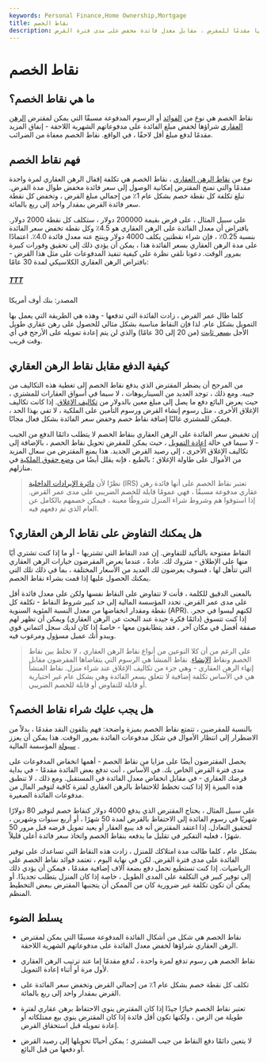 ```yaml
---
keywords: Personal Finance,Home Ownership,Mortgage
title: نقاط الخصم
description: نقاط الخصم هي رسوم على الرهن العقاري يتم دفعها مقدمًا للمقرض ، مقابل معدل فائدة مخفض على مدى فترة القرض.
---
```


# نقاط الخصم
## ما هي نقاط الخصم؟

نقاط الخصم هي نوع من [الفوائد](/prepaidinterest) أو الرسوم المدفوعة مسبقًا التي يمكن لمقترض [الرهن العقاري](/mortgage) شراؤها لخفض مبلغ الفائدة على مدفوعاتهم الشهرية اللاحقة - إنفاق المزيد مقدمًا لدفع مبلغ أقل لاحقًا ، في الواقع. نقاط الخصم معفاة من الضرائب.

## فهم نقاط الخصم

نوع من [نقاط الرهن العقاري](/points) ، نقاط الخصم هي تكلفة إقفال الرهن العقاري لمرة واحدة مقدمًا والتي تمنح المقترض إمكانية الوصول إلى سعر فائدة مخفض طوال مدة القرض. تبلغ تكلفة كل نقطة خصم بشكل عام 1٪ من إجمالي مبلغ القرض ، وتخفض كل نقطة سعر فائدة القرض بمقدار واحد إلى ربع بالمائة.

على سبيل المثال ، على قرض بقيمة 200000 دولار ، ستكلف كل نقطة 2000 دولار. بافتراض أن معدل الفائدة على الرهن العقاري هو 4.5٪ وكل نقطة تخفض سعر الفائدة بنسبة 0.25٪ ، فإن شراء نقطتين يكلف 4000 دولار وينتج عنه معدل فائدة 4.0٪. اعتمادًا على مدة الرهن العقاري بسعر الفائدة هذا ، يمكن أن يؤدي ذلك إلى تحقيق وفورات كبيرة بمرور الوقت. دعونا نلقي نظرة على كيفية تنفيذ المدفوعات على مثل هذا القرض - بافتراض الرهن العقاري الكلاسيكي لمدة 30 عامًا:

<h5> <a href=""> TTT </a> </h5>

المصدر: بنك أوف أمريكا

كلما طال عمر القرض ، زادت الفائدة التي تدفعها - وهذه هي الطريقة التي يعمل بها التمويل بشكل عام. لذا فإن النقاط مناسبة بشكل مثالي للحصول على رهن عقاري طويل الأجل [بسعر ثابت](/fixed-rate_mortgage) (من 20 إلى 30 عامًا) والذي لن يتم إعادة تمويله على الأرجح في أي وقت قريب.

## كيفية الدفع مقابل نقاط الرهن العقاري

من المرجح أن يضطر المقترض الذي يدفع نقاط الخصم إلى تغطية هذه التكاليف من جيبه. ومع ذلك ، توجد العديد من السيناريوهات ، لا سيما في أسواق العقارات للمشتري ، حيث يعرض البائع دفع ما يصل إلى مبلغ معين بالدولار من [تكاليف الإغلاق](/closingcosts). إذا كانت تكاليف الإغلاق الأخرى ، مثل رسوم إنشاء القرض ورسوم التأمين على الملكية ، لا تفي بهذا الحد ، فيمكن للمشتري غالبًا إضافة نقاط خصم وخفض سعر الفائدة بشكل فعال مجانًا.

إن تخفيض سعر الفائدة على الرهن العقاري بنقاط الخصم لا يتطلب دائمًا الدفع من الجيب - لا سيما في حالة [إعادة التمويل](/refinance) ، حيث يمكن للمقرض تحويل نقاط الخصم ، بالإضافة إلى تكاليف الإغلاق الأخرى ، إلى رصيد القرض الجديد. هذا يمنع المقترض من سعال المزيد من الأموال على طاولة الإغلاق ؛ بالطبع ، فإنه يقلل أيضًا من [وضع حقوق الملكية](/home_equity) في منازلهم.

> نظرًا لأن [دائرة الإيرادات الداخلية](/irs) (IRS) تعتبر نقاط الخصم على أنها فائدة رهن عقاري مدفوعة مسبقًا ، فهي عمومًا قابلة للخصم الضريبي على مدى عمر القرض. إذا استوفوا هم وشروط شراء المنزل شروطًا معينة ، فيمكن خصمهم بالكامل عن العام الذي تم دفعهم فيه.

>

## هل يمكنك التفاوض على نقاط الرهن العقاري؟

النقاط مفتوحة بالتأكيد للتفاوض. إن عدد النقاط التي تشتريها - أو ما إذا كنت تشتري أيًا منها على الإطلاق - متروك لك. عادةً ، عندما يعرض المقرضون خيارات الرهن العقاري التي تتأهل لها ، فسوف يعرضون لك العديد من الأسعار المختلفة ، بما في ذلك تلك التي يمكنك الحصول عليها إذا قمت بشراء نقاط الخصم.

بالمعنى الدقيق للكلمة ، فأنت لا تتفاوض على النقاط نفسها ولكن على معدل فائدة أقل على مدى عمر القرض. تحدد المؤسسة المالية إلى حد كبير شروط النقاط - تكلفة كل نقطة ومقدار انخفاضها من معدل النسبة المئوية السنوية (APR). لكنهم ليسوا في حجر. إذا كنت تتسوق (دائمًا فكرة جيدة عند البحث عن الرهن العقاري) ويمكن أن تظهر لهم صفقة أفضل في مكان آخر ، فقد يتطابقون معها - خاصةً إذا كان لديك سجل ائتماني قوي ويبدو أنك عميل مسؤول ومرغوب فيه.

> على الرغم من أن كلا النوعين من أنواع نقاط الرهن العقاري ، لا تخلط بين نقاط الخصم ونقاط [الإنشاء](/originationpoints). نقاط المنشأ هي الرسوم التي يتقاضاها المقرضون مقابل إنهاء الرهن العقاري - وهي جزء من تكاليف الإغلاق عند شراء منزل. نقاط المنشأ هي في الأساس تكلفة إضافية لا تتعلق بسعر الفائدة وهي بشكل عام غير اختيارية أو قابلة للتفاوض أو قابلة للخصم الضريبي.

>

## هل يجب عليك شراء نقاط الخصم؟

بالنسبة للمقرضين ، تتمتع نقاط الخصم بميزة واضحة: فهم يتلقون النقد مقدمًا ، بدلاً من الاضطرار إلى انتظار الأموال في شكل مدفوعات الفائدة بمرور الوقت. هذا يمكن أن يعزز [سيولة](/liquidity) المؤسسة المالية .

يحصل المقترضون أيضًا على مزايا من نقاط الخصم - أهمها انخفاض المدفوعات على مدى فترة القرض الخاص بك. في الأساس ، أنت تدفع بعض الفائدة مقدمًا - في بداية قرضك العقاري - في مقابل انخفاض معدل الفائدة في المستقبل. ومع ذلك ، لا تنطبق هذه الميزة إلا إذا كنت تخطط للاحتفاظ بالرهن العقاري لفترة كافية لتوفير المال من مدفوعات الفائدة الصغيرة.

على سبيل المثال ، يحتاج المقترض الذي يدفع 4000 دولار كنقاط خصم لتوفير 80 دولارًا شهريًا في رسوم الفائدة إلى الاحتفاظ بالقرض لمدة 50 شهرًا ، أو أربع سنوات وشهرين ، لتحقيق التعادل. إذا اعتقد المقترض أنه قد يبيع العقار أو يعيد تمويل قرضه قبل مرور 50 شهرًا ، فعليه التفكير في تقليل ما يدفعه بنقاط الخصم واتخاذ سعر فائدة أعلى قليلاً.

بشكل عام ، كلما طالت مدة امتلاكك للمنزل ، زادت هذه النقاط التي تساعدك على توفير الفائدة على مدى فترة القرض. لكن في نهاية اليوم ، تعتمد فوائد نقاط الخصم على الرياضيات. إذا كنت تستطيع تحمل دفع بضعة آلاف إضافية مقدمًا ، فيمكن أن يؤدي ذلك إلى توفير كبير في التكلفة على المدى الطويل ، خاصة إذا كان المنزل يتطلب تجديدًا. أو يمكن أن تكون تكلفة غير ضرورية كان من الممكن أن يتجنبها المقترض ببعض التخطيط المنظم.

## يسلط الضوء

- نقاط الخصم هي شكل من أشكال الفائدة المدفوعة مسبقًا التي يمكن لمقترض الرهن العقاري شراؤها لخفض معدل الفائدة على مدفوعاتهم الشهرية اللاحقة.

- نقاط الخصم هي رسوم تدفع لمرة واحدة ، تُدفع مقدمًا إما عند ترتيب الرهن العقاري لأول مرة أو أثناء إعادة التمويل.

- تكلف كل نقطة خصم بشكل عام 1٪ من إجمالي القرض وتخفض سعر الفائدة على القرض بمقدار واحد إلى ربع بالمائة.

- تعتبر نقاط الخصم خيارًا جيدًا إذا كان المقترض ينوي الاحتفاظ برهن عقاري لفترة طويلة من الزمن ، ولكنها تكون أقل فائدة إذا كان المقترض ينوي بيع ممتلكاته أو إعادة تمويله قبل استحقاق القرض.

- لا يتعين دائمًا دفع النقاط من جيب المشتري ؛ يمكن أحيانًا تحويلها إلى رصيد القرض أو دفعها من قبل البائع.

